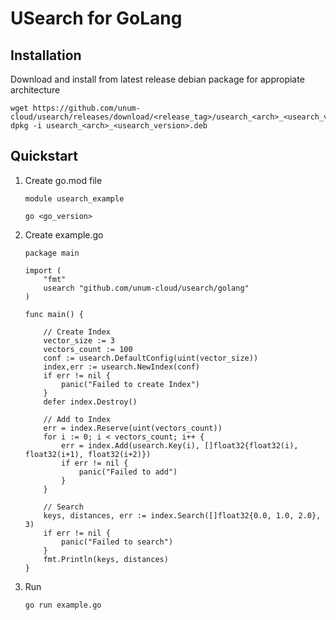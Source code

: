 # USearch for GoLang

## Installation
Download and install from latest release debian package for appropiate architecture

	wget https://github.com/unum-cloud/usearch/releases/download/<release_tag>/usearch_<arch>_<usearch_version>.deb
	dpkg -i usearch_<arch>_<usearch_version>.deb
## Quickstart
1. Create go.mod file

	```
	module usearch_example

	go <go_version>
	```

2. Create example.go

	```golang
	package main

	import (
		"fmt"
		usearch "github.com/unum-cloud/usearch/golang"
	)

	func main() {

		// Create Index
		vector_size := 3
		vectors_count := 100
		conf := usearch.DefaultConfig(uint(vector_size))
		index,err := usearch.NewIndex(conf)
		if err != nil {
			panic("Failed to create Index")
		}
		defer index.Destroy()
		
		// Add to Index
		err = index.Reserve(uint(vectors_count))
		for i := 0; i < vectors_count; i++ {
			err = index.Add(usearch.Key(i), []float32{float32(i), float32(i+1), float32(i+2)})
			if err != nil {
				panic("Failed to add")
			}
		}

		// Search
		keys, distances, err := index.Search([]float32{0.0, 1.0, 2.0}, 3)
		if err != nil {
			panic("Failed to search")
		}
		fmt.Println(keys, distances)
	}
	```

3. Run

	```
	go run example.go
	```
